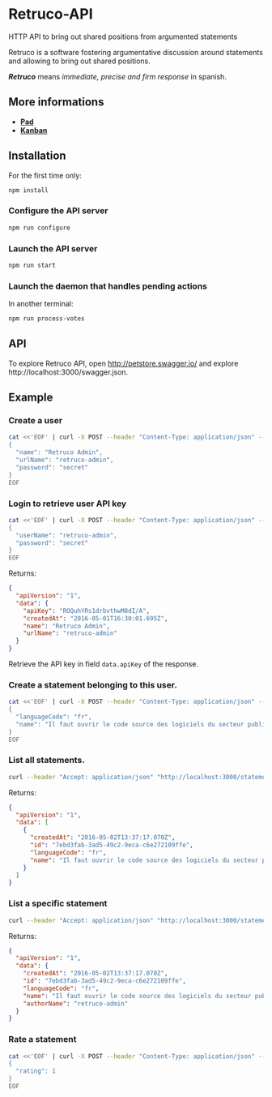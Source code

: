 # Retruco-API

HTTP API to bring out shared positions from argumented statements

Retruco is a software fostering argumentative discussion around statements and allowing to bring out shared positions.

**_Retruco_** means _immediate, precise and firm response_ in spanish.

## More informations

* [**Pad**](https://annuel.framapad.org/p/retruco)
* [**Kanban**](https://tableau.nuitdebout.fr/b/vLX2cHoDcXpf5AYze/retruco)

## Installation

For the first time only:

```bash
npm install
```

### Configure the API server

```bash
npm run configure
```

### Launch the API server

```bash
npm run start
```

### Launch the daemon that handles pending actions

In another terminal:

```bash
npm run process-votes
```

## API

To explore Retruco API, open http://petstore.swagger.io/ and explore http://localhost:3000/swagger.json.

## Example

### Create a user

```bash
cat <<'EOF' | curl -X POST --header "Content-Type: application/json" --header "Accept: application/json" --data-binary @- "http://localhost:3000/users"
{
  "name": "Retruco Admin",
  "urlName": "retruco-admin",
  "password": "secret"
}
EOF
```

### Login to retrieve user API key

```bash
cat <<'EOF' | curl -X POST --header "Content-Type: application/json" --header "Accept: application/json" --data-binary @- "http://localhost:3000/login"
{
  "userName": "retruco-admin",
  "password": "secret"
}
EOF
```

Returns:
```json
{
  "apiVersion": "1",
  "data": {
    "apiKey": "ROQuhYRs1drbvthwM8dI/A",
    "createdAt": "2016-05-01T16:30:01.695Z",
    "name": "Retruco Admin",
    "urlName": "retruco-admin"
  }
}
```

Retrieve the API key in field `data.apiKey` of the response.

### Create a statement belonging to this user.

```bash
cat <<'EOF' | curl -X POST --header "Content-Type: application/json" --header "Accept: application/json" --header "Retruco-API-Key: ROQuhYRs1drbvthwM8dI/A" --data-binary @- "http://localhost:3000/statements"
{
  "languageCode": "fr",
  "name": "Il faut ouvrir le code source des logiciels du secteur public."
}
EOF
```

### List all statements.

```bash
curl --header "Accept: application/json" "http://localhost:3000/statements"
```

Returns:
```json
{
  "apiVersion": "1",
  "data": [
    {
      "createdAt": "2016-05-02T13:37:17.070Z",
      "id": "7ebd3fab-3ad5-49c2-9eca-c6e272109ffe",
      "languageCode": "fr",
      "name": "Il faut ouvrir le code source des logiciels du secteur public."
    }
  ]
}
```

### List a specific statement

```bash
curl --header "Accept: application/json" "http://localhost:3000/statements/7ebd3fab-3ad5-49c2-9eca-c6e272109ffe"
```

Returns:
```json
{
  "apiVersion": "1",
  "data": {
    "createdAt": "2016-05-02T13:37:17.070Z",
    "id": "7ebd3fab-3ad5-49c2-9eca-c6e272109ffe",
    "languageCode": "fr",
    "name": "Il faut ouvrir le code source des logiciels du secteur public.",
    "authorName": "retruco-admin"
  }
}
```

### Rate a statement

```bash
cat <<'EOF' | curl -X POST --header "Content-Type: application/json" --header "Accept: application/json" --header "Retruco-API-Key: ROQuhYRs1drbvthwM8dI/A" --data-binary @- "http://localhost:3000/statements/7ebd3fab-3ad5-49c2-9eca-c6e272109ffe/rating"
{
  "rating": 1
}
EOF
```
